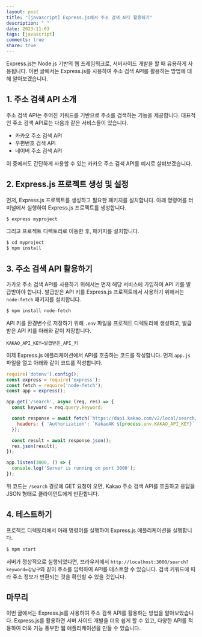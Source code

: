 ```yaml
---
layout: post
title: "[javascript] Express.js에서 주소 검색 API 활용하기"
description: " "
date: 2023-11-03
tags: [javascript]
comments: true
share: true
---
```


Express.js는 Node.js 기반의 웹 프레임워크로, 서버사이드 개발을 할 때 유용하게 사용됩니다. 이번 글에서는 Express.js를 사용하여 주소 검색 API를 활용하는 방법에 대해 알아보겠습니다.

## 1. 주소 검색 API 소개

주소 검색 API는 주어진 키워드를 기반으로 주소를 검색하는 기능을 제공합니다. 대표적인 주소 검색 API로는 다음과 같은 서비스들이 있습니다.

- 카카오 주소 검색 API
- 우편번호 검색 API
- 네이버 주소 검색 API

이 중에서도 간단하게 사용할 수 있는 카카오 주소 검색 API를 예시로 살펴보겠습니다.

## 2. Express.js 프로젝트 생성 및 설정

먼저, Express.js 프로젝트를 생성하고 필요한 패키지를 설치합니다. 아래 명령어를 터미널에서 실행하여 Express.js 프로젝트를 생성합니다.

```javascript
$ express myproject
```

그리고 프로젝트 디렉토리로 이동한 후, 패키지를 설치합니다.

```javascript
$ cd myproject
$ npm install
```

## 3. 주소 검색 API 활용하기

카카오 주소 검색 API를 사용하기 위해서는 먼저 해당 서비스에 가입하여 API 키를 발급받아야 합니다. 발급받은 API 키를 Express.js 프로젝트에서 사용하기 위해서는 `node-fetch` 패키지를 설치합니다.

```javascript
$ npm install node-fetch
```

API 키를 환경변수로 저장하기 위해 `.env` 파일을 프로젝트 디렉토리에 생성하고, 발급받은 API 키를 아래와 같이 저장합니다.

```dotenv
KAKAO_API_KEY=발급받은_API_키
```

이제 Express.js 애플리케이션에서 API를 호출하는 코드를 작성합니다. 먼저 `app.js` 파일을 열고 아래와 같이 코드를 작성합니다.

```javascript
require('dotenv').config();
const express = require('express');
const fetch = require('node-fetch');
const app = express();

app.get('/search', async (req, res) => {
  const keyword = req.query.keyword;

  const response = await fetch(`https://dapi.kakao.com/v2/local/search/address.json?query=${keyword}`, {
    headers: { 'Authorization': `KakaoAK ${process.env.KAKAO_API_KEY}` }
  });

  const result = await response.json();
  res.json(result);
});

app.listen(3000, () => {
  console.log('Server is running on port 3000');
});
```

위 코드는 `/search` 경로에 GET 요청이 오면, Kakao 주소 검색 API를 호출하고 응답을 JSON 형태로 클라이언트에게 반환합니다.

## 4. 테스트하기

프로젝트 디렉토리에서 아래 명령어를 실행하여 Express.js 애플리케이션을 실행합니다.

```javascript
$ npm start
```

서버가 정상적으로 실행되었다면, 브라우저에서 `http://localhost:3000/search?keyword=강남구`와 같이 주소를 입력하여 API를 테스트할 수 있습니다. 검색 키워드에 따라 주소 정보가 반환되는 것을 확인할 수 있을 것입니다.

## 마무리

이번 글에서는 Express.js를 사용하여 주소 검색 API를 활용하는 방법을 알아보았습니다. Express.js를 활용하면 서버 사이드 개발을 더욱 쉽게 할 수 있고, 다양한 API를 적용하여 더욱 기능 풍부한 웹 애플리케이션을 만들 수 있습니다.